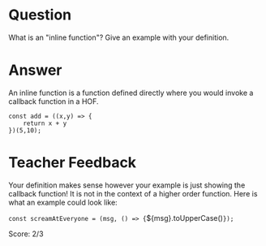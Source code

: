 # Question
What is an "inline function"? Give an example with your definition.

# Answer
An inline function is a function defined directly where you would invoke a callback function in a HOF. 
```
const add = ((x,y) => {
    return x + y
})(5,10);
```

# Teacher Feedback

Your definition makes sense however your example is just showing the callback function! It is not in the context of a higher order function. Here is what an example could look like: 

`const screamAtEveryone = (msg, () => {`${msg}.toUpperCase()`});` 

Score: 2/3
